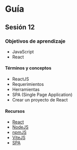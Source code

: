 # Guía
## Sesión 12
### Objetivos de aprendizaje
- JavaScript
- React
#### Términos y conceptos
- ReactJS
- Requerimientos
- Herramientas
- SPA (Single Page Application)
- Crear un proyecto de React
#### Recursos
- [React](https://react.dev/)
- [NodeJS](https://nodejs.org/)
- [npmJS](https://www.npmjs.com/)
- [ViteJS](https://vitejs.dev/)
- [SPA](https://developer.mozilla.org/en-US/docs/Glossary/SPA)
